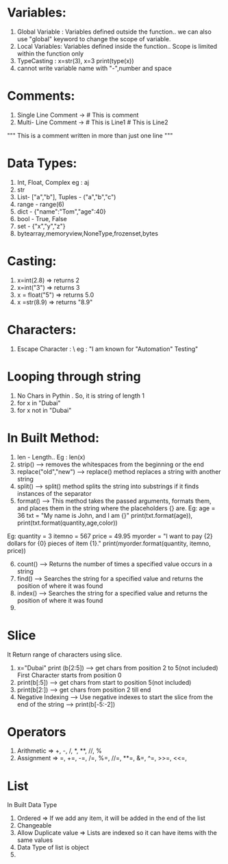 

# Variables:
1. Global Variable : Variables defined outside the function.. we can also use "global" keyword to change the scope of variable.
2. Local Variables: Variables defined inside the function.. Scope is limited within the function only
3. TypeCasting : x=str(3), x=3 print(type(x))
4. cannot write variable name with "-",number and space

# Comments:
1. Single Line Comment -> # This is comment
2. Multi- Line Comment -> # This is Line1 
                          # This is Line2
                          
"""
This is a comment
written in
more than just one line
"""

# Data Types:
1. Int, Float, Complex eg : aj
2. str
3. List- ["a","b"], Tuples - ("a","b","c")
4. range - range(6)
5. dict - {"name":"Tom","age":40}
6. bool - True, False
7. set - {"x","y","z"}
8.  bytearray,memoryview,NoneType,frozenset,bytes


# Casting:
1. x=int(2.8) => returns 2
2. x=int("3") => returns 3
3. x = float("5") => returns 5.0
4. x =str(8.9) => returns "8.9"



# Characters:
1. Escape Character : \ eg : "I am known for \"Automation\" Testing"


# Looping through string
1. No Chars in Pythin . So, it is string of length 1
2. for x in "Dubai" 
3. for x not in "Dubai"


# In Built Method:
1. len - Length.. Eg : len(x)
2. strip() --> removes the whitespaces from the beginning or the end
3. replace("old","new") --> replace() method replaces a string with another string
4. split() --> split() method splits the string into substrings if it finds instances of the separator
5. format() --> This method takes the passed arguments, formats them, and places them in the string where the placeholders {} are. 
Eg: age = 36
txt = "My name is John, and I am {}"
print(txt.format(age)), print(txt.format(quantity,age,color))


Eg: quantity = 3
itemno = 567
price = 49.95
myorder = "I want to pay {2} dollars for {0} pieces of item {1}."
print(myorder.format(quantity, itemno, price))

6. count() --> Returns the number of times a specified value occurs in a string
7. find()	--> Searches the string for a specified value and returns the position of where it was found
8. index() --> Searches the string for a specified value and returns the position of where it was found
9. 
 

# Slice 
It Return range of characters using slice. 
1. x="Dubai" print (b[2:5]) --> get chars from position 2 to 5(not included) First Character starts from position 0
2. print(b[:5]) --> get chars from start to position 5(not included) 
3. print(b[2:]) --> get chars from position 2 till end
4. Negative Indexing --> Use negative indexes to start the slice from the end of the string --> print(b[-5:-2])

# Operators
1. Arithmetic => +, -, /, *, **, //, %
2. Assignment => =, +=, -=, /=, %=, //=, **=, &=, ^=, >>=, <<=,


# List
In Built Data Type
1. Ordered => If we add any item, it will be added in the end of the list
2. Changeable 
3. Allow Duplicate value => Lists are indexed so it can have items with the same values
4. Data Type of list is object
5. 

